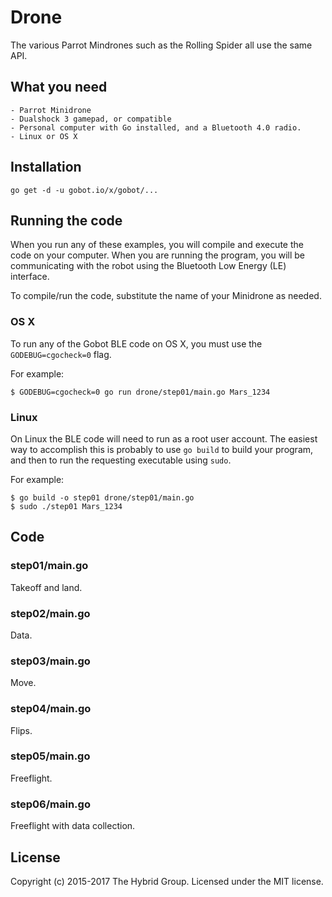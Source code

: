 # Drone

The various Parrot Mindrones such as the Rolling Spider all use the same API.

## What you need

    - Parrot Minidrone
    - Dualshock 3 gamepad, or compatible
    - Personal computer with Go installed, and a Bluetooth 4.0 radio.
    - Linux or OS X

## Installation

```
go get -d -u gobot.io/x/gobot/...
```

## Running the code
When you run any of these examples, you will compile and execute the code on your computer. When you are running the program, you will be communicating with the robot using the Bluetooth Low Energy (LE) interface.

To compile/run the code, substitute the name of your Minidrone as needed.

### OS X

To run any of the Gobot BLE code on OS X, you must use the `GODEBUG=cgocheck=0` flag.

For example:

```
$ GODEBUG=cgocheck=0 go run drone/step01/main.go Mars_1234
```

### Linux

On Linux the BLE code will need to run as a root user account. The easiest way to accomplish this is probably to use `go build` to build your program, and then to run the requesting executable using `sudo`.

For example:

```
$ go build -o step01 drone/step01/main.go
$ sudo ./step01 Mars_1234
```

## Code

### step01/main.go

Takeoff and land.

### step02/main.go

Data.

### step03/main.go

Move.

### step04/main.go

Flips.

### step05/main.go

Freeflight.

### step06/main.go

Freeflight with data collection.

## License

Copyright (c) 2015-2017 The Hybrid Group. Licensed under the MIT license.
